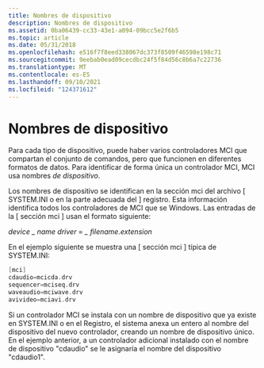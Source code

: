 ```yaml
---
title: Nombres de dispositivo
description: Nombres de dispositivo
ms.assetid: 0ba06439-cc33-43e1-a094-09bcc5e2f6b5
ms.topic: article
ms.date: 05/31/2018
ms.openlocfilehash: e516f7f8eed338067dc373f8509f46598e198c71
ms.sourcegitcommit: 9eebab0ead09cecdbc24f5f84d56c8b6a7c22736
ms.translationtype: MT
ms.contentlocale: es-ES
ms.lasthandoff: 09/10/2021
ms.locfileid: "124371612"
---
```

# <a name="device-names"></a>Nombres de dispositivo

Para cada tipo de dispositivo, puede haber varios controladores MCI que compartan el conjunto de comandos, pero que funcionen en diferentes formatos de datos. Para identificar de forma única un controlador MCI, MCI usa nombres *de dispositivo*.

Los nombres de dispositivo se identifican en la sección mci del archivo \[ SYSTEM.INI o en la parte adecuada del \] registro. Esta información identifica todos los controladores de MCI que se Windows. Las entradas de la \[ sección mci \] usan el formato siguiente:

*device \_ name driver*  =  *\_ filename.extension*

En el ejemplo siguiente se muestra una \[ sección mci \] típica de SYSTEM.INI:


```C++
[mci]
cdaudio=mcicda.drv 
sequencer=mciseq.drv 
waveaudio=mciwave.drv 
avivideo=mciavi.drv
```



Si un controlador MCI se instala con un nombre de dispositivo que ya existe en SYSTEM.INI o en el Registro, el sistema anexa un entero al nombre del dispositivo del nuevo controlador, creando un nombre de dispositivo único. En el ejemplo anterior, a un controlador adicional instalado con el nombre de dispositivo "cdaudio" se le asignaría el nombre del dispositivo "cdaudio1".

 

 




